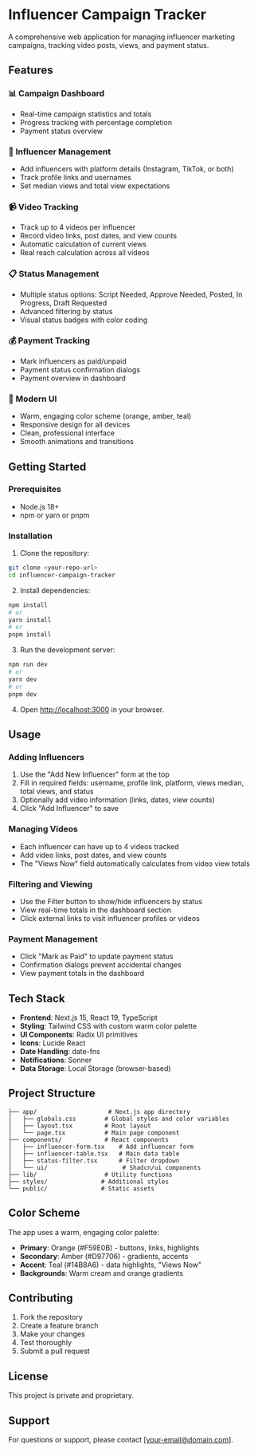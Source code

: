 # Influencer Campaign Tracker

A comprehensive web application for managing influencer marketing campaigns, tracking video posts, views, and payment status.

## Features

### 📊 Campaign Dashboard
- Real-time campaign statistics and totals
- Progress tracking with percentage completion
- Payment status overview

### 👥 Influencer Management
- Add influencers with platform details (Instagram, TikTok, or both)
- Track profile links and usernames
- Set median views and total view expectations

### 📹 Video Tracking
- Track up to 4 videos per influencer
- Record video links, post dates, and view counts
- Automatic calculation of current views
- Real reach calculation across all videos

### 📋 Status Management
- Multiple status options: Script Needed, Approve Needed, Posted, In Progress, Draft Requested
- Advanced filtering by status
- Visual status badges with color coding

### 💰 Payment Tracking
- Mark influencers as paid/unpaid
- Payment status confirmation dialogs
- Payment overview in dashboard

### 🎨 Modern UI
- Warm, engaging color scheme (orange, amber, teal)
- Responsive design for all devices
- Clean, professional interface
- Smooth animations and transitions

## Getting Started

### Prerequisites
- Node.js 18+ 
- npm or yarn or pnpm

### Installation

1. Clone the repository:
```bash
git clone <your-repo-url>
cd influencer-campaign-tracker
```

2. Install dependencies:
```bash
npm install
# or
yarn install
# or
pnpm install
```

3. Run the development server:
```bash
npm run dev
# or
yarn dev
# or
pnpm dev
```

4. Open [http://localhost:3000](http://localhost:3000) in your browser.

## Usage

### Adding Influencers
1. Use the "Add New Influencer" form at the top
2. Fill in required fields: username, profile link, platform, views median, total views, and status
3. Optionally add video information (links, dates, view counts)
4. Click "Add Influencer" to save

### Managing Videos
- Each influencer can have up to 4 videos tracked
- Add video links, post dates, and view counts
- The "Views Now" field automatically calculates from video view totals

### Filtering and Viewing
- Use the Filter button to show/hide influencers by status
- View real-time totals in the dashboard section
- Click external links to visit influencer profiles or videos

### Payment Management
- Click "Mark as Paid" to update payment status
- Confirmation dialogs prevent accidental changes
- View payment totals in the dashboard

## Tech Stack

- **Frontend**: Next.js 15, React 19, TypeScript
- **Styling**: Tailwind CSS with custom warm color palette
- **UI Components**: Radix UI primitives
- **Icons**: Lucide React
- **Date Handling**: date-fns
- **Notifications**: Sonner
- **Data Storage**: Local Storage (browser-based)

## Project Structure

```
├── app/                    # Next.js app directory
│   ├── globals.css        # Global styles and color variables
│   ├── layout.tsx         # Root layout
│   └── page.tsx           # Main page component
├── components/            # React components
│   ├── influencer-form.tsx    # Add influencer form
│   ├── influencer-table.tsx   # Main data table
│   ├── status-filter.tsx      # Filter dropdown
│   └── ui/                     # Shadcn/ui components
├── lib/                   # Utility functions
├── styles/               # Additional styles
└── public/               # Static assets
```

## Color Scheme

The app uses a warm, engaging color palette:
- **Primary**: Orange (#F59E0B) - buttons, links, highlights
- **Secondary**: Amber (#D97706) - gradients, accents
- **Accent**: Teal (#14B8A6) - data highlights, "Views Now"
- **Backgrounds**: Warm cream and orange gradients

## Contributing

1. Fork the repository
2. Create a feature branch
3. Make your changes
4. Test thoroughly
5. Submit a pull request

## License

This project is private and proprietary.

## Support

For questions or support, please contact [your-email@domain.com]. 